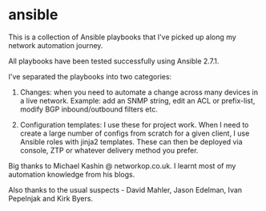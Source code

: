 # ansible

This is a collection of Ansible playbooks that I've picked up along my network automation journey. 

All playbooks have been tested successfully using Ansible 2.7.1.

I've separated the playbooks into two categories:

1. Changes: when you need to automate a change across many devices in a live network. Example: add an SNMP string, edit an ACL or prefix-list, modify BGP inbound/outbound filters etc. 

2. Configuration templates: I use these for project work. When I need to create a large number of configs from scratch for a given client, I use Ansible roles with jinja2 templates. These can then be deployed via console, ZTP or whatever delivery method you prefer.

Big thanks to Michael Kashin @ networkop.co.uk. I learnt most of my automation knowledge from his blogs. 

Also thanks to the usual suspects - David Mahler, Jason Edelman, Ivan Pepelnjak and Kirk Byers.
